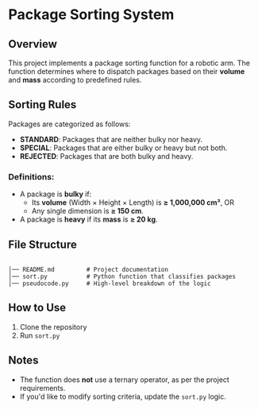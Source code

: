 # Package Sorting System

## Overview

This project implements a package sorting function for a robotic arm. The function determines where to dispatch packages based on their **volume** and **mass** according to predefined rules.

## Sorting Rules

Packages are categorized as follows:

- **STANDARD**: Packages that are neither bulky nor heavy.
- **SPECIAL**: Packages that are either bulky or heavy but not both.
- **REJECTED**: Packages that are both bulky and heavy.

### Definitions:
- A package is **bulky** if:
  - Its **volume** (Width × Height × Length) is **≥ 1,000,000 cm³**, OR
  - Any single dimension is **≥ 150 cm**.
- A package is **heavy** if its **mass** is **≥ 20 kg**.

## File Structure

```

│── README.md         # Project documentation
│── sort.py           # Python function that classifies packages
│── pseudocode.py     # High-level breakdown of the logic

```

## How to Use

1. Clone the repository
2. Run `sort.py` 


## Notes

- The function does **not** use a ternary operator, as per the project requirements.
- If you'd like to modify sorting criteria, update the `sort.py` logic.

